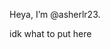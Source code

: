 Heya, I’m @asherlr23.

idk what to put here


<!---
asherlr23/asherlr23 is a ✨ special ✨ repository because its `README.md` (this file) appears on your GitHub profile.
You can click the Preview link to take a look at your changes.
--->
